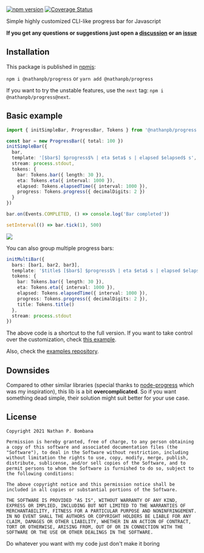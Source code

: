 [![npm version](https://img.shields.io/npm/v/@nathanpb/progress.svg)](https://www.npmjs.com/package/@nathanpb/progress)
[![Coverage Status](https://img.shields.io/coveralls/NathanPB/progress.js.svg)](https://coveralls.io/github/NathanPB/progress.js?branch=main)


Simple highly customized CLI-like progress bar for Javascript

**If you get any questions or suggestions just open a [discussion](https://github.com/NathanPB/progress.js/discussions) or an [issue](https://github.com/NathanPB/progress.js/issues)**

## Installation

This package is published in [npmjs](https://www.npmjs.com/package/@nathanpb/progress):

``npm i @nathanpb/progress`` or ``yarn add @nathanpb/progress``

If you want to try the unstable features, use the ``next`` tag: ``npm i @nathanpb/progress@next``.


## Basic example

```ts
import { initSimpleBar, ProgressBar, Tokens } from '@nathanpb/progress'

const bar = new ProgressBar({ total: 100 })
initSimpleBar({ 
  bar,
  template: '[$bar$] $progress$% | eta $eta$ s | elapsed $elapsed$ s',
  stream: process.stdout,
  tokens: {
    bar: Tokens.bar({ length: 30 }),
    eta: Tokens.eta({ interval: 1000 }),
    elapsed: Tokens.elapsedTime({ interval: 1000 }),
    progress: Tokens.progress({ decimalDigits: 2 })
  }
})

bar.on(Events.COMPLETED, () => console.log('Bar completed'))

setInterval(() => bar.tick(1), 500)
```
![](https://i.imgur.com/m8u1gFX.gif)

You can also group multiple progress bars:

```ts
initMultiBar({
  bars: [bar1, bar2, bar3],
  template: '$title$ [$bar$] $progress$% | eta $eta$ s | elapsed $elapsed$ s',
  tokens: {
    bar: Tokens.bar({ length: 30 }),
    eta: Tokens.eta({ interval: 1000 }),
    elapsed: Tokens.elapsedTime({ interval: 1000 }),
    progress: Tokens.progress({ decimalDigits: 2 }),
    title: Tokens.title()
  },
  stream: process.stdout
})
```

The above code is a shortcut to the full version. If you want to take control over the customization, check [this example](/example/complex.ts).


Also, check the [examples repository](/example).

## Downsides

Compared to other similar libraries (special thanks to [node-progress](https://github.com/visionmedia/node-progress) which was my inspiration), this lib is a bit **overcomplicated**. So if you want something dead simple, their solution might suit better for your use case.


## License

```
Copyright 2021 Nathan P. Bombana

Permission is hereby granted, free of charge, to any person obtaining a copy of this software and associated documentation files (the "Software"), to deal in the Software without restriction, including without limitation the rights to use, copy, modify, merge, publish, distribute, sublicense, and/or sell copies of the Software, and to permit persons to whom the Software is furnished to do so, subject to the following conditions:

The above copyright notice and this permission notice shall be included in all copies or substantial portions of the Software.

THE SOFTWARE IS PROVIDED "AS IS", WITHOUT WARRANTY OF ANY KIND, EXPRESS OR IMPLIED, INCLUDING BUT NOT LIMITED TO THE WARRANTIES OF MERCHANTABILITY, FITNESS FOR A PARTICULAR PURPOSE AND NONINFRINGEMENT. IN NO EVENT SHALL THE AUTHORS OR COPYRIGHT HOLDERS BE LIABLE FOR ANY CLAIM, DAMAGES OR OTHER LIABILITY, WHETHER IN AN ACTION OF CONTRACT, TORT OR OTHERWISE, ARISING FROM, OUT OF OR IN CONNECTION WITH THE SOFTWARE OR THE USE OR OTHER DEALINGS IN THE SOFTWARE.
```

Do whatever you want with my code just don't make it boring
